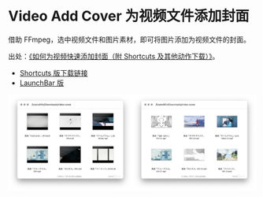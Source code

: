 # Video Add Cover 为视频文件添加封面

借助 FFmpeg，选中视频文件和图片素材，即可将图片添加为视频文件的封面。

出处：[《如何为视频快速添加封面（附 Shortcuts 及其他动作下载）》](https://utgd.net/article/20445)。

- [Shortcuts 版下载链接](https://www.icloud.com/shortcuts/3034af08510d4afda6e3f72150c6dc45)
- [LaunchBar 版](https://github.com/BlackwinMin/LaunchBar-gallery/tree/master/Video%20Add%20Cover)

![title](img.png)